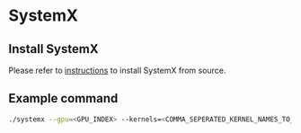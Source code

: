 # SystemX

## Install SystemX
Please refer to [instructions](SYSTEMX_INSTALL.md) to install SystemX from source.

## Example command
``` bash
./systemx --gpu=<GPU_INDEX> --kernels=<COMMA_SEPERATED_KERNEL_NAMES_TO_RUN>
```